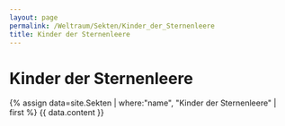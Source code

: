 ```yaml
---
layout: page
permalink: /Weltraum/Sekten/Kinder_der_Sternenleere
title: Kinder der Sternenleere
---
```


# Kinder der Sternenleere

{% assign data=site.Sekten | where:"name", "Kinder der Sternenleere" | first %}
{{ data.content }}
